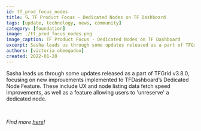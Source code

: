 ```yaml
---
id: tf_prod_focus_nodes
title: 🔍 TF Product Focus - Dedicated Nodes on TF Dashboard 
tags: [update, technology, news, community]
category: [foundation]
image: ./tf_prod_focus_nodes.png
image_caption: TF Product Focus - Dedicated Nodes on TF Dashboard 
excerpt: Sasha leads us through some updates released as a part of TFGrid v3.8.0, focusing on new improvements implemented to TFDashboard’s Dedicated Node Feature
authors: [victoria_obeegadoo]
created: 2022-01-20
---
```


Sasha leads us through some updates released as a part of TFGrid v3.8.0, focusing on new improvements implemented to TFDashboard’s Dedicated Node Feature. These include UX and node listing data fetch speed improvements, as well as a feature allowing users to 'unreserve' a dedicated node. 

<br/>

_Find more [here](https://forum.threefold.io/t/tf-product-focus-tfdashboards-dedicated-nodes-tfgrid-v3-8-0/3723)!_